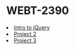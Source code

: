 # WEBT-2390
<html>
  <li>
  <a href="">Intro to jQuery</a>
  </li>
  <li>
  <a href="index.html">Project 2</a>
  </li>
  <li>
  <a href="index.html">Project 3</a>
  </li>
</html>
